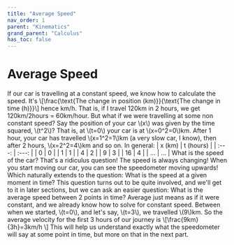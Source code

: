 ```yaml
---
title: "Average Speed"
nav_order: 1
parent: "Kinematics"
grand_parent: "Calculus"
has_toc: false
---
```


# Average Speed

If our car is travelling at a constant speed, we know how to calculate the speed. It's
\\[\frac{\text{The change in position (km)}}{\text{The change in time (h)}}\\]
hence km/h. That is, if I travel 120km in 2 hours, we get 120km/2hours = 60km/hour.
But what if we were travelling at some non constant speed? Say the position of your car \\(x\\)
was given by the time squared, \\(t^2\\)? That is, at \\(t=0\\) your car is at \\(x=0^2=0\\)km.
After 1 hour, your car has travelled \\(x=1^2=1\\)km (a very slow car, I know), then after 2 hours,
\\(x=2^2=4\\)km and so on. In general:
| x (km)    | t (hours) |
| :---:     | :---:     |
| 0         | 0         |
| 1         | 1         |
| 4         | 2         |
| 9         | 3         |
| 16        | 4         |
| ...       | ...       |
What is the speed of the car?
That's a ridiculus question! The speed is always changing! When you start moving our car, you can see
the speedometer moving upwards! Which naturally extends to the question: What is the speed at a given moment in time?
This question turns out to be quite involved, and we'll get to it in later sections, but we can ask an easier question:
What is the average speed between 2 points in time? Average just means as if it were constant, and we already know how to solve for
constant speed. Between when we started, \\(t=0\\), and let's say, \\(t=3\\), we travelled \\(9\\)km. So the average
velocity for the first 3 hours of our journey is 
\\[\frac{9km}{3h}=3km/h \\]
This will help us understand exactly what the speedometer will say at some point in time, but more on that in the next part.